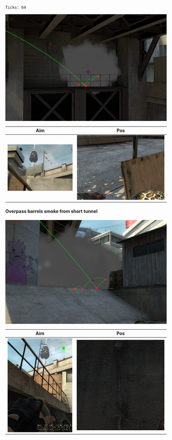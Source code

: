 ```
Ticks: 64
```

![](overpass-result-heaven-smoke-from-short.png)

| Aim| Pos |
|----|-----|
| ![](overpass-aim-heaven-smoke-from-short.png) | ![](overpass-pos-heaven-smoke-from-short.png)

#### Overpass barrels smoke from short tunnel

![](overpass-result-barrels-smoke-short-tunnel.png)

| Aim| Pos |
|----|-----|
| ![](overpass-aim-barrels-smoke-from-short-tunnel.png) | ![](overpass-pos-barrels-smoke-short-tunnel.png)